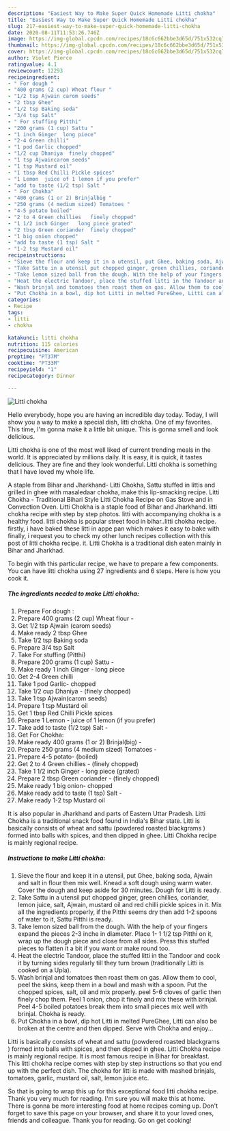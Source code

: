 ```yaml
---
description: "Easiest Way to Make Super Quick Homemade Litti chokha"
title: "Easiest Way to Make Super Quick Homemade Litti chokha"
slug: 217-easiest-way-to-make-super-quick-homemade-litti-chokha
date: 2020-08-11T11:53:26.746Z
image: https://img-global.cpcdn.com/recipes/18c6c662bbe3d65d/751x532cq70/litti-chokha-recipe-main-photo.jpg
thumbnail: https://img-global.cpcdn.com/recipes/18c6c662bbe3d65d/751x532cq70/litti-chokha-recipe-main-photo.jpg
cover: https://img-global.cpcdn.com/recipes/18c6c662bbe3d65d/751x532cq70/litti-chokha-recipe-main-photo.jpg
author: Violet Pierce
ratingvalue: 4.1
reviewcount: 12293
recipeingredient:
- " For dough "
- "400 grams (2 cup) Wheat flour "
- "1/2 tsp Ajwain carom seeds"
- "2 tbsp Ghee"
- "1/2 tsp Baking soda"
- "3/4 tsp Salt"
- " For stuffing Pitthi"
- "200 grams (1 cup) Sattu "
- "1 inch Ginger  long piece"
- "2-4 Green chilli"
- "1 pod Garlic chopped"
- "1/2 cup Dhaniya  finely chopped"
- "1 tsp Ajwaincarom seeds"
- "1 tsp Mustard oil"
- "1 tbsp Red Chilli Pickle spices"
- "1 Lemon  juice of 1 lemon if you prefer"
- "add to taste (1/2 tsp) Salt "
- " For Chokha"
- "400 grams (1 or 2) Brinjalbig "
- "250 grams (4 medium sized) Tomatoes "
- "4-5 potato boiled"
- "2 to 4 Green chillies   finely chopped"
- "1 1/2 inch Ginger   long piece grated"
- "2 tbsp Green coriander  finely chopped"
- "1 big onion chopped"
- "add to taste (1 tsp) Salt "
- "1-2 tsp Mustard oil"
recipeinstructions:
- "Sieve the flour and keep it in a utensil, put Ghee, baking soda, Ajwain and salt in flour then mix well. Knead a soft dough using warm water. Cover the dough and keep aside for 30 minutes. Dough for Litti is ready."
- "Take Sattu in a utensil put chopped ginger, green chillies, coriander, lemon juice, salt, Ajwain, mustard oil and red chilli pickle spices in it. Mix all the ingredients properly, if the Pitthi seems dry then add 1-2 spoons of water to it, Sattu Pitthi is ready."
- "Take lemon sized ball from the dough. With the help of your fingers expand the pieces 2-3 inche in diameter. Place 1- 1 1/2 tsp Pitthi on it, wrap up the dough piece and close from all sides. Press this stuffed pieces to flatten it a bit if you want or make round too."
- "Heat the electric Tandoor, place the stuffed litti in the Tandoor and cook it by turning sides regularly till they turn brown (traditionally Litti is cooked on a Upla)."
- "Wash brinjal and tomatoes then roast them on gas. Allow them to cool, peel the skins, keep them in a bowl and mash with a spoon. Put the chopped spices, salt, oil and mix properly. peel 5-6 cloves of garlic then finely chop them. Peel 1 onion, chop it finely and mix these with brinjal. Peel 4-5 boiled potatoes break them into small pieces mix well with brinjal. Chokha is ready."
- "Put Chokha in a bowl, dip hot Litti in melted PureGhee, Litti can also be broken at the centre and then dipped. Serve with Chokha and enjoy..."
categories:
- Recipe
tags:
- litti
- chokha

katakunci: litti chokha 
nutrition: 115 calories
recipecuisine: American
preptime: "PT37M"
cooktime: "PT33M"
recipeyield: "1"
recipecategory: Dinner

---
```



![Litti chokha](https://img-global.cpcdn.com/recipes/18c6c662bbe3d65d/751x532cq70/litti-chokha-recipe-main-photo.jpg)

Hello everybody, hope you are having an incredible day today. Today, I will show you a way to make a special dish, litti chokha. One of my favorites. This time, I'm gonna make it a little bit unique. This is gonna smell and look delicious.

Litti chokha is one of the most well liked of current trending meals in the world. It is appreciated by millions daily. It is easy, it is quick, it tastes delicious. They are fine and they look wonderful. Litti chokha is something that I have loved my whole life.

A staple from Bihar and Jharkhand- Litti Chokha, Sattu stuffed in littis and grilled in ghee with masaledaar chokha, make this lip-smacking recipe. Litti Chokha - Traditional Bihari Style Litti Chokha Recipe on Gas Stove and in Convection Oven. Litti Chokha is a staple food of Bihar and Jharkhand. litti chokha recipe with step by step photos. litti with accompanying chokha is a healthy food. litti chokha is popular street food in bihar..litti chokha recipe. firstly, i have baked these litti in appe pan which makes it easy to bake with finally, i request you to check my other lunch recipes collection with this post of litti chokha recipe. it. Litti Chokha is a traditional dish eaten mainly in Bihar and Jharkhad.


To begin with this particular recipe, we have to prepare a few components. You can have litti chokha using 27 ingredients and 6 steps. Here is how you cook it.

<!--inarticleads1-->

##### The ingredients needed to make Litti chokha:

1. Prepare  For dough :
1. Prepare 400 grams (2 cup) Wheat flour -
1. Get 1/2 tsp Ajwain (carom seeds)
1. Make ready 2 tbsp Ghee
1. Take 1/2 tsp Baking soda
1. Prepare 3/4 tsp Salt
1. Take  For stuffing (Pitthi)
1. Prepare 200 grams (1 cup) Sattu -
1. Make ready 1 inch Ginger - long piece
1. Get 2-4 Green chilli
1. Take 1 pod Garlic- chopped
1. Take 1/2 cup Dhaniya - (finely chopped)
1. Take 1 tsp Ajwain(carom seeds)
1. Prepare 1 tsp Mustard oil
1. Get 1 tbsp Red Chilli Pickle spices
1. Prepare 1 Lemon - juice of 1 lemon (if you prefer)
1. Take add to taste (1/2 tsp) Salt -
1. Get  For Chokha:
1. Make ready 400 grams (1 or 2) Brinjal(big) -
1. Prepare 250 grams (4 medium sized) Tomatoes -
1. Prepare 4-5 potato- (boiled)
1. Get 2 to 4 Green chillies -  (finely chopped)
1. Take 1 1/2 inch Ginger -  long piece (grated)
1. Prepare 2 tbsp Green coriander - (finely chopped)
1. Make ready 1 big onion- chopped
1. Make ready add to taste (1 tsp) Salt -
1. Make ready 1-2 tsp Mustard oil


It is also popular in Jharkhand and parts of Eastern Uttar Pradesh. Litti Chokha is a traditional snack food found in India&#39;s Bihar state. Litti is basically consists of wheat and sattu (powdered roasted blackgrams ) formed into balls with spices, and then dipped in ghee. Litti Chokha recipe is mainly regional recipe. 

<!--inarticleads2-->

##### Instructions to make Litti chokha:

1. Sieve the flour and keep it in a utensil, put Ghee, baking soda, Ajwain and salt in flour then mix well. Knead a soft dough using warm water. Cover the dough and keep aside for 30 minutes. Dough for Litti is ready.
1. Take Sattu in a utensil put chopped ginger, green chillies, coriander, lemon juice, salt, Ajwain, mustard oil and red chilli pickle spices in it. Mix all the ingredients properly, if the Pitthi seems dry then add 1-2 spoons of water to it, Sattu Pitthi is ready.
1. Take lemon sized ball from the dough. With the help of your fingers expand the pieces 2-3 inche in diameter. Place 1- 1 1/2 tsp Pitthi on it, wrap up the dough piece and close from all sides. Press this stuffed pieces to flatten it a bit if you want or make round too.
1. Heat the electric Tandoor, place the stuffed litti in the Tandoor and cook it by turning sides regularly till they turn brown (traditionally Litti is cooked on a Upla).
1. Wash brinjal and tomatoes then roast them on gas. Allow them to cool, peel the skins, keep them in a bowl and mash with a spoon. Put the chopped spices, salt, oil and mix properly. peel 5-6 cloves of garlic then finely chop them. Peel 1 onion, chop it finely and mix these with brinjal. Peel 4-5 boiled potatoes break them into small pieces mix well with brinjal. Chokha is ready.
1. Put Chokha in a bowl, dip hot Litti in melted PureGhee, Litti can also be broken at the centre and then dipped. Serve with Chokha and enjoy...


Litti is basically consists of wheat and sattu (powdered roasted blackgrams ) formed into balls with spices, and then dipped in ghee. Litti Chokha recipe is mainly regional recipe. It is most famous recipe in Bihar for breakfast. This litti chokha recipe comes with step by step instructions so that you end up with the perfect dish. The chokha for litti is made with mashed brinjals, tomatoes, garlic, mustard oil, salt, lemon juice etc. 

So that is going to wrap this up for this exceptional food litti chokha recipe. Thank you very much for reading. I'm sure you will make this at home. There is gonna be more interesting food at home recipes coming up. Don't forget to save this page on your browser, and share it to your loved ones, friends and colleague. Thank you for reading. Go on get cooking!
